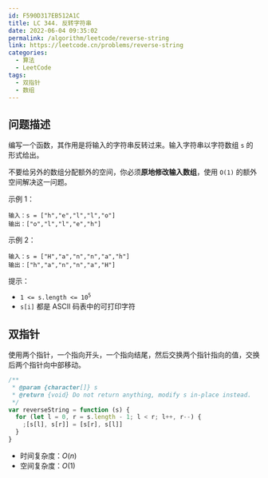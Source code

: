 ```yaml
---
id: F590D317EB512A1C
title: LC 344. 反转字符串
date: 2022-06-04 09:35:02
permalink: /algorithm/leetcode/reverse-string
link: https://leetcode.cn/problems/reverse-string
categories:
  - 算法
  - LeetCode
tags:
  - 双指针
  - 数组
---
```


<Level :type='1'/>

## 问题描述

编写一个函数，其作用是将输入的字符串反转过来。输入字符串以字符数组 `s` 的形式给出。

不要给另外的数组分配额外的空间，你必须**原地修改输入数组**，使用 `O(1)` 的额外空间解决这一问题。

示例 1：

```text
输入：s = ["h","e","l","l","o"]
输出：["o","l","l","e","h"]
```

示例 2：

```text
输入：s = ["H","a","n","n","a","h"]
输出：["h","a","n","n","a","H"]
```

提示：

- <code>1 <= s.length <= 10<sup>5</sup></code>
- `s[i]` 都是 ASCII 码表中的可打印字符

## 双指针

使用两个指针，一个指向开头，一个指向结尾，然后交换两个指针指向的值，交换后两个指针向中部移动。

```javascript
/**
 * @param {character[]} s
 * @return {void} Do not return anything, modify s in-place instead.
 */
var reverseString = function (s) {
  for (let l = 0, r = s.length - 1; l < r; l++, r--) {
    ;[s[l], s[r]] = [s[r], s[l]]
  }
}
```

- 时间复杂度：$O(n)$
- 空间复杂度：$O(1)$
